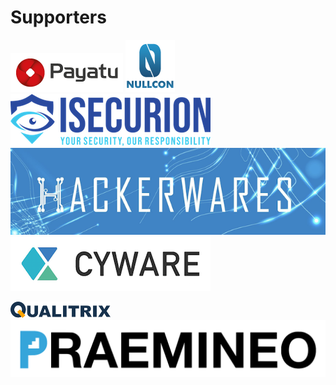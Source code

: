# Supporters

[![](.gitbook/assets/payatu_logo.png)](https://payatu.com/) [![](.gitbook/assets/nullcon.png)](https://nullcon.net/) [![](.gitbook/assets/isecurion.png)](https://isecurion.com/) [![](.gitbook/assets/hackerwares.png)](http://hackerwares.in/)[![](.gitbook/assets/cyware.png)](https://cyware.com/)

[![](.gitbook/assets/qualitrix-high-logo.png)](https://qualitrix.com/)[![](.gitbook/assets/praemineo.png)](https://praemineo.com)

